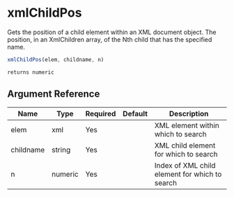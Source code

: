 # xmlChildPos

Gets the position of a child element within an XML document
 object.
 The position, in an XmlChildren array, of the Nth child that
 has the specified name.

```javascript
xmlChildPos(elem, childname, n)
```

```javascript
returns numeric
```

## Argument Reference

| Name | Type | Required | Default | Description |
| --- | --- | --- | --- | --- |
| elem | xml | Yes |  | XML element within which to search |
| childname | string | Yes |  | XML child element for which to search |
| n | numeric | Yes |  | Index of XML child element for which to search |
